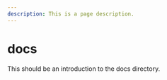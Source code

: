 ```yaml
---
description: This is a page description.
---
```


# docs

This should be an introduction to the docs directory.
